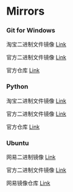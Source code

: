 # Mirrors

### Git for Windows

淘宝二进制文件镜像 [Link](https://npm.taobao.org/mirrors/git-for-windows/)

官方二进制文件镜像 [Link](https://github.com/git-for-windows/git/releases)

官方仓库 [Link](https://github.com/git-for-windows/git/)

### Python

淘宝二进制文件镜像 [Link](https://npm.taobao.org/mirrors/python/)

官方二进制文件镜像 [Link](https://www.python.org/downloads/)

官方仓库 [Link](https://www.python.org/downloads/source/)

### Ubuntu

网易二进制镜像 [Link](http://mirrors.163.com/ubuntu-releases/)

官方二进制文件镜像 [Link](http://cn.ubuntu.com/download/)

网易镜像仓库 [Link](http://mirrors.163.com/ubuntu/)
